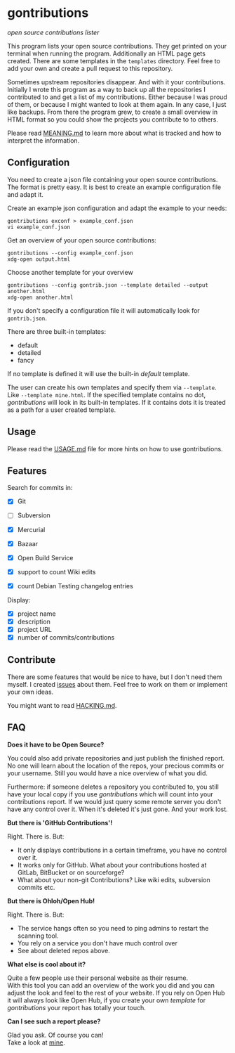 # gontributions

*open source contributions lister*

This program lists your open source contributions.
They get printed on your terminal when running the program.
Additionally an HTML page gets created. There are some templates in the `templates` directory. Feel free to add your own and create a pull request to this repository.

Sometimes upstream repositories disappear. And with it your contributions.
Initially I wrote this program as a way to back up all the repositories I contributed to and get a list of my contributions.
Either because I was proud of them, or because I might wanted to look at them again.
In any case, I just like backups.
From there the program grew, to create a small overview in HTML format so you could show the projects you contribute to to others.

Please read [MEANING.md](MEANING.md) to learn more about what is tracked and how to interpret the information.

## Configuration
You need to create a json file containing your open source contributions. The format is pretty easy. It is best to create an example configuration file and adapt it.

Create an example json configuration and adapt the example to your needs:

```
gontributions exconf > example_conf.json
vi example_conf.json
```

Get an overview of your open source contributions:

```
gontributions --config example_conf.json
xdg-open output.html
```

Choose another template for your overview

```
gontributions --config gontrib.json --template detailed --output another.html
xdg-open another.html
```

If you don't specify a configuration file it will automatically look for `gontrib.json`.

There are three built-in templates:
- default
- detailed
- fancy

If no template is defined it will use the built-in *default* template.

The user can create his own templates and specify them via `--template`.
Like `--template mine.html`.
If the specified template contains no dot, *gontributions* will look in its built-in templates. If it contains dots it is treated as a path for a user created template.

## Usage
Please read the [USAGE.md](USAGE.md) file for more hints on how to use gontributions.

## Features
Search for commits in:
- [x] Git
- [ ] Subversion
- [x] Mercurial
- [x] Bazaar
- [x] Open Build Service

- [x] support to count Wiki edits
- [x] count Debian Testing changelog entries

Display:
- [x] project name
- [x] description
- [x] project URL
- [x] number of commits/contributions

## Contribute
There are some features that would be nice to have, but I don't need them myself. I created [issues](https://github.com/jubalh/gontributions/issues) about them.
Feel free to work on them or implement your own ideas.

You might want to read [HACKING.md](HACKING.md).

## FAQ
**Does it have to be Open Source?**

You could also add private repositories and just publish the finished report. No one will learn about the location of the repos, your precious commits or your username. Still you would have a nice overview of what you did.

Furthermore: if someone deletes a repository you contributed to, you still have your local copy if you use *gontributions* which will count into your contributions report. If we would just query some remote server you don't have any control over it. When it's deleted it's just gone. And your work lost.

**But there is 'GitHub Contributions'!**

Right. There is. But:

- It only displays contributions in a certain timeframe, you have no control over it.
- It works only for GitHub. What about your contributions hosted at GitLab, BitBucket or on sourceforge?
- What about your non-git Contributions? Like wiki edits, subversion commits etc.

**But there is Ohloh/Open Hub!**

Right. There is. But:

- The service hangs often so you need to ping admins to restart the scanning tool.
- You rely on a service you don't have much control over
- See about deleted repos above.

**What else is cool about it?**

Quite a few people use their personal website as their resume.  
With this tool you can add an overview of the work you did and you can adjust the look and feel to the rest of your website.
If you rely on Open Hub it will always look like Open Hub, if you create your own *template* for *gontributions* your report has totally your touch.

**Can I see such a report please?**

Glad you ask. Of course you can!  
Take a look at [mine](http://iodoru.org/gontrib.html).
